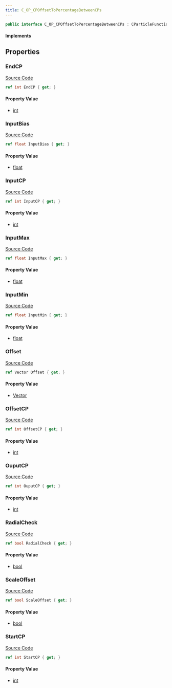 ```yaml
---
title: C_OP_CPOffsetToPercentageBetweenCPs
---
```


```csharp
public interface C_OP_CPOffsetToPercentageBetweenCPs : CParticleFunctionOperator, CParticleFunction, ISchemaClass<CParticleFunction>, ISchemaClass<CParticleFunctionOperator>, ISchemaClass<C_OP_CPOffsetToPercentageBetweenCPs>, ISchemaField, ISchemaClass, INativeHandle
```

#### Implements

## Properties

### EndCP

[Source Code](https://github.com/swiftly-solution/swiftlys2/blob/beta/managed/src/SwiftlyS2.Generated/Schemas/Interfaces/C_OP_CPOffsetToPercentageBetweenCPs.cs#L24)

```csharp
ref int EndCP { get; }
```

#### Property Value

- [int](https://learn.microsoft.com/dotnet/api/system.int32)

### InputBias

[Source Code](https://github.com/swiftly-solution/swiftlys2/blob/beta/managed/src/SwiftlyS2.Generated/Schemas/Interfaces/C_OP_CPOffsetToPercentageBetweenCPs.cs#L20)

```csharp
ref float InputBias { get; }
```

#### Property Value

- [float](https://learn.microsoft.com/dotnet/api/system.single)

### InputCP

[Source Code](https://github.com/swiftly-solution/swiftlys2/blob/beta/managed/src/SwiftlyS2.Generated/Schemas/Interfaces/C_OP_CPOffsetToPercentageBetweenCPs.cs#L30)

```csharp
ref int InputCP { get; }
```

#### Property Value

- [int](https://learn.microsoft.com/dotnet/api/system.int32)

### InputMax

[Source Code](https://github.com/swiftly-solution/swiftlys2/blob/beta/managed/src/SwiftlyS2.Generated/Schemas/Interfaces/C_OP_CPOffsetToPercentageBetweenCPs.cs#L18)

```csharp
ref float InputMax { get; }
```

#### Property Value

- [float](https://learn.microsoft.com/dotnet/api/system.single)

### InputMin

[Source Code](https://github.com/swiftly-solution/swiftlys2/blob/beta/managed/src/SwiftlyS2.Generated/Schemas/Interfaces/C_OP_CPOffsetToPercentageBetweenCPs.cs#L16)

```csharp
ref float InputMin { get; }
```

#### Property Value

- [float](https://learn.microsoft.com/dotnet/api/system.single)

### Offset

[Source Code](https://github.com/swiftly-solution/swiftlys2/blob/beta/managed/src/SwiftlyS2.Generated/Schemas/Interfaces/C_OP_CPOffsetToPercentageBetweenCPs.cs#L36)

```csharp
ref Vector Offset { get; }
```

#### Property Value

- [Vector](/docs/api/shared/natives/vector)

### OffsetCP

[Source Code](https://github.com/swiftly-solution/swiftlys2/blob/beta/managed/src/SwiftlyS2.Generated/Schemas/Interfaces/C_OP_CPOffsetToPercentageBetweenCPs.cs#L26)

```csharp
ref int OffsetCP { get; }
```

#### Property Value

- [int](https://learn.microsoft.com/dotnet/api/system.int32)

### OuputCP

[Source Code](https://github.com/swiftly-solution/swiftlys2/blob/beta/managed/src/SwiftlyS2.Generated/Schemas/Interfaces/C_OP_CPOffsetToPercentageBetweenCPs.cs#L28)

```csharp
ref int OuputCP { get; }
```

#### Property Value

- [int](https://learn.microsoft.com/dotnet/api/system.int32)

### RadialCheck

[Source Code](https://github.com/swiftly-solution/swiftlys2/blob/beta/managed/src/SwiftlyS2.Generated/Schemas/Interfaces/C_OP_CPOffsetToPercentageBetweenCPs.cs#L32)

```csharp
ref bool RadialCheck { get; }
```

#### Property Value

- [bool](https://learn.microsoft.com/dotnet/api/system.boolean)

### ScaleOffset

[Source Code](https://github.com/swiftly-solution/swiftlys2/blob/beta/managed/src/SwiftlyS2.Generated/Schemas/Interfaces/C_OP_CPOffsetToPercentageBetweenCPs.cs#L34)

```csharp
ref bool ScaleOffset { get; }
```

#### Property Value

- [bool](https://learn.microsoft.com/dotnet/api/system.boolean)

### StartCP

[Source Code](https://github.com/swiftly-solution/swiftlys2/blob/beta/managed/src/SwiftlyS2.Generated/Schemas/Interfaces/C_OP_CPOffsetToPercentageBetweenCPs.cs#L22)

```csharp
ref int StartCP { get; }
```

#### Property Value

- [int](https://learn.microsoft.com/dotnet/api/system.int32)

